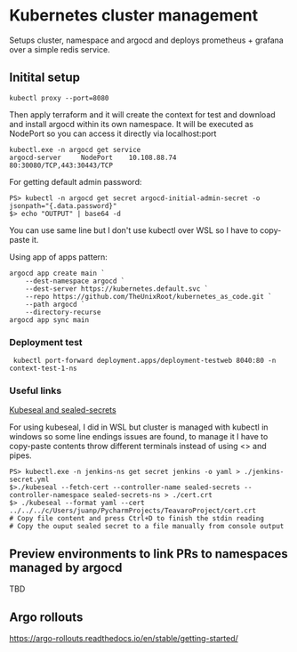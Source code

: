 # Kubernetes cluster management

Setups cluster, namespace and argocd and deploys prometheus + grafana over a simple redis service.

## Initital setup
```commandline
kubectl proxy --port=8080
```
Then apply terraform and it will create the context for test and download and install argocd within its own namespace.
It will be executed as NodePort so you can access it directly via localhost:port

```commandline
kubectl.exe -n argocd get service
argocd-server     NodePort    10.108.88.74       80:30080/TCP,443:30443/TCP
```

For getting default admin password:
```commandline
PS> kubectl -n argocd get secret argocd-initial-admin-secret -o jsonpath="{.data.password}"
$> echo "OUTPUT" | base64 -d
```
You can use same line but I don't use kubectl over WSL so I have to copy-paste it.

Using app of apps pattern:
```commandline
argocd app create main `
    --dest-namespace argocd `
    --dest-server https://kubernetes.default.svc `
    --repo https://github.com/TheUnixRoot/kubernetes_as_code.git `
    --path argocd `
    --directory-recurse
argocd app sync main
```

### Deployment test
```commandline
 kubectl port-forward deployment.apps/deployment-testweb 8040:80 -n context-test-1-ns
```


### Useful links
[Kubeseal and sealed-secrets](https://medium.com/@abdullah.devops.91/how-to-use-sealed-secrets-in-kubernetes-b6c69c84d1c2)

For using kubeseal, I did in WSL but cluster is managed with kubectl in windows so some line endings issues are found, to manage it I have to copy-paste contents throw different terminals instead of using <> and pipes.

```commandline
PS> kubectl.exe -n jenkins-ns get secret jenkins -o yaml > ./jenkins-secret.yml
$>./kubeseal --fetch-cert --controller-name sealed-secrets --controller-namespace sealed-secrets-ns > ./cert.crt
$> ./kubeseal --format yaml --cert ../../../c/Users/juanp/PycharmProjects/TeavaroProject/cert.crt
# Copy file content and press Ctrl+D to finish the stdin reading
# Copy the ouput sealed secret to a file manually from console output
```

## Preview environments to link PRs to namespaces managed by argocd
TBD

## Argo rollouts
https://argo-rollouts.readthedocs.io/en/stable/getting-started/

